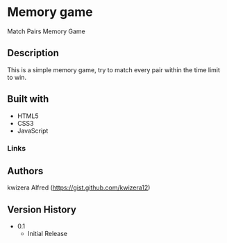 # Memory game

Match Pairs Memory Game

## Description

This is a simple memory game, try to match every pair within the time limit to win.

## Built with

- HTML5
- CSS3
- JavaScript

### Links


## Authors

kwizera Alfred
(https://gist.github.com/kwizera12)

## Version History

- 0.1
  - Initial Release
